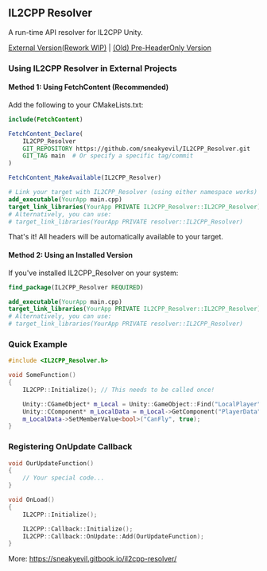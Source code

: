 ## IL2CPP Resolver
A run-time API resolver for IL2CPP Unity.

[External Version(Rework WIP)](https://github.com/extremeblackliu/IL2CPP_Resolver_External) | [(Old) Pre-HeaderOnly Version](https://github.com/sneakyevil/IL2CPP_Resolver/tree/old_nonheader)

### Using IL2CPP Resolver in External Projects

#### Method 1: Using FetchContent (Recommended)

Add the following to your CMakeLists.txt:

```cmake
include(FetchContent)

FetchContent_Declare(
    IL2CPP_Resolver
    GIT_REPOSITORY https://github.com/sneakyevil/IL2CPP_Resolver.git
    GIT_TAG main  # Or specify a specific tag/commit
)

FetchContent_MakeAvailable(IL2CPP_Resolver)

# Link your target with IL2CPP_Resolver (using either namespace works)
add_executable(YourApp main.cpp)
target_link_libraries(YourApp PRIVATE IL2CPP_Resolver::IL2CPP_Resolver)
# Alternatively, you can use:
# target_link_libraries(YourApp PRIVATE resolver::IL2CPP_Resolver)
```

That's it! All headers will be automatically available to your target.

#### Method 2: Using an Installed Version

If you've installed IL2CPP_Resolver on your system:

```cmake
find_package(IL2CPP_Resolver REQUIRED)

add_executable(YourApp main.cpp)
target_link_libraries(YourApp PRIVATE IL2CPP_Resolver::IL2CPP_Resolver)
# Alternatively, you can use:
# target_link_libraries(YourApp PRIVATE resolver::IL2CPP_Resolver)
```

### Quick Example
```cpp
#include <IL2CPP_Resolver.h>

void SomeFunction()
{
    IL2CPP::Initialize(); // This needs to be called once!

    Unity::CGameObject* m_Local = Unity::GameObject::Find("LocalPlayer");
    Unity::CComponent* m_LocalData = m_Local->GetComponent("PlayerData");
    m_LocalData->SetMemberValue<bool>("CanFly", true);
}
```

### Registering OnUpdate Callback
```cpp
void OurUpdateFunction()
{
    // Your special code...
}

void OnLoad()
{
    IL2CPP::Initialize();

    IL2CPP::Callback::Initialize();
    IL2CPP::Callback::OnUpdate::Add(OurUpdateFunction);
}
```

More: https://sneakyevil.gitbook.io/il2cpp-resolver/

